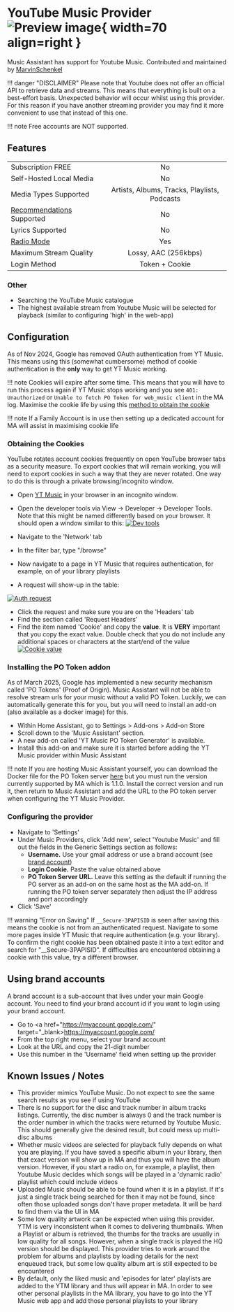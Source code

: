 # YouTube Music Provider ![Preview image](../assets/icons/ytm-icon.svg){ width=70 align=right }

Music Assistant has support for Youtube Music. Contributed and maintained by [MarvinSchenkel](https://github.com/MarvinSchenkel)

!!! danger "DISCLAIMER"
    Please note that Youtube does not offer an official API to retrieve data and streams. This means that everything is built on a best-effort basis. Unexpected behavior will occur whilst using this provider. For this reason if you have another streaming provider you may find it more convenient to use that instead of this one.

!!! note
    Free accounts are NOT supported.

## Features

|           |                     |
|:-----------------------|:---------------------:|
| Subscription FREE | No |
| Self-Hosted Local Media | No |
| Media Types Supported | Artists, Albums, Tracks, Playlists, Podcasts |
| [Recommendations](../ui.md#view-home) Supported | No |
| Lyrics Supported | No |
| [Radio Mode](../ui.md#track-menu) | Yes |
| Maximum Stream Quality | Lossy, AAC (256kbps) |
| Login Method | Token + Cookie |

### Other
- Searching the YouTube Music catalogue
- The highest available stream from Youtube Music will be selected for playback (similar to configuring 'high' in the web-app)

## Configuration

As of Nov 2024, Google has removed OAuth authentication from YT Music. This means using this (somewhat cumbersome) method of cookie authentication is the **only** way to get YT Music working.

!!! note
    Cookies will expire after some time. This means that you will have to run this process again if YT Music stops working and you see `401: Unauthorized` or `Unable to fetch PO Token for web_music client` in the MA log. Maximise the cookie life by using this [method to obtain the cookie](https://github.com/yt-dlp/yt-dlp/wiki/Extractors#exporting-youtube-cookies)

!!! note
    If a Family Account is in use then setting up a dedicated account for MA will assist in maximising cookie life 
    
### Obtaining the Cookies
YouTube rotates account cookies frequently on open YouTube browser tabs as a security measure. To export cookies that will remain working, you will need to export cookies in such a way that they are never rotated. One way to do this is through a private browsing/incognito window.

- Open <a href="http://music.youtube.com/" target="_blank">YT Music</a> in your browser in an incognito window.
- Open the developer tools via View -> Developer -> Developer Tools. Note that this might be named differently based on your browser. It should open a window similar to this:
[![Dev tools](../assets/screenshots/ytmusic-developer-tools.png)](../assets/screenshots/ytmusic-developer-tools.png)

- Navigate to the 'Network' tab
- In the filter bar, type "/browse"
- Now navigate to a page in YT Music that requires authentication, for example, on of your library playlists
- A request will show-up in the table:

[![Auth request](../assets/screenshots/ytmusic-auth-request.png)](../assets/screenshots/ytmusic-auth-request.png)

- Click the request and make sure you are on the 'Headers' tab
- Find the section called 'Request Headers'
- Find the item named 'Cookie' and copy the **value**. It is **VERY** important that you copy the exact value. Double check that you do not include any additional spaces or characters at the start/end of the value
[![Cookie value](../assets/screenshots/ytmusic-cookie-value.png)](../assets/screenshots/ytmusic-cookie-value.png)

### Installing the PO Token addon
As of March 2025, Google has implemented a new security mechanism called 'PO Tokens' (Proof of Origin). Music Assistant will not be able to resolve stream urls for your music without a valid PO Token. Luckily, we can automatically generate this for you, but you will need to install an add-on (also available as a docker image) for this.

- Within Home Assistant, go to Settings > Add-ons > Add-on Store
- Scroll down to the 'Music Assistant' section.
- A new add-on called 'YT Music PO Token Generator' is available.
- Install this add-on and make sure it is started before adding the YT Music provider within Music Assistant

!!! note
    If you are hosting Music Assistant yourself, you can download the Docker file for the PO Token server [here](https://github.com/Brainicism/bgutil-ytdlp-pot-provider) but you must run the version currently supported by MA which is 1.1.0. Install the correct version and run it, then return to Music Assistant and add the URL to the PO token server when configuring the YT Music Provider.

### Configuring the provider 
- Navigate to 'Settings'
- Under Music Providers, click 'Add new', select 'Youtube Music' and fill out the fields in the Generic Settings section as follows:
    - <b>Username.</b> Use your gmail address or use a brand account (see [brand account](#using-brand-accounts))
    - <b>Login Cookie.</b> Paste the value obtained above
    - <b>PO Token Server URL.</b> Leave this setting as the default if running the PO server as an add-on on the same host as the MA add-on. If running the PO token server separately then adjust the IP address and port accordingly
- Click 'Save'

!!! warning "Error on Saving"
    If `__Secure-3PAPISID` is seen after saving this means the cookie is not from an authenticated request. Navigate to some more pages inside YT Music that require authentication (e.g. your library). To confirm the right cookie has been obtained paste it into a text editor and search for "__Secure-3PAPISID". If difficulties are encountered obtaining a cookie with this value, try a different browser.

## Using brand accounts
A brand account is a sub-account that lives under your main Google account. You need to find your brand account id if you want to login using your brand account.

- Go to <a href="https://myaccount.google.com/" target="_blank>https://myaccount.google.com/</a>
- From the top right menu, select your brand account
- Look at the URL and copy the 21-digit number
- Use this number in the 'Username' field when setting up the provider

## Known Issues / Notes

- This provider mimics YouTube Music. Do not expect to see the same search results as you see if using YouTube
- There is no support for the disc and track number in album tracks listings. Currently, the disc number is always 0 and the track number is the order number in which the tracks were returned by Youtube Music. This should generally give the desired result, but could mess up multi-disc albums
- Whether music videos are selected for playback fully depends on what you are playing. If you have saved a specific album in your library, then that exact version will show up in MA and thus you will have the album version. However, if you start a radio on, for example, a playlist, then Youtube Music decides which songs will be played in a 'dynamic radio' playlist which could include videos
- Uploaded Music should be able to be found when it is in a playlist. If it's just a single track being searched for then it may not be found, since often those uploaded songs don't have proper metadata. It will be hard to find them via the UI in MA
- Some low quality artwork can be expected when using this provider. YTM is very inconsistent when it comes to delivering thumbnails. When a Playlist or album is retrieved, the thumbs for the tracks are usually in low quality for all songs. However, when a single track is played the HQ version should be displayed. This provider tries to work around the problem for albums and playlists by loading details for the next enqueued track, but some low quality album art is still expected to be encountered
- By default, only the liked music and 'episodes for later' playlists are added to the YTM library and thus will appear in MA. In order to see other personal playlists in the MA library, you have to go into the YT Music web app and add those personal playlists to your library
